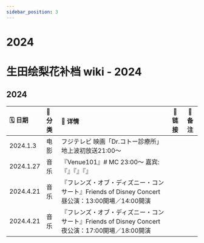 ```yaml
---
sidebar_position: 3
---
```


# 2024

# 生田绘梨花补档 wiki - 2024

## 2024

| 🗓 日期    | 📌 分类 | 💛 详情                                                                      | 🔗 链接 | 🔨 备注                                                    |
| :-------- | :------ | :--------------------------------------------------------------------------- | :-----: | ---------------------------------------------------------- |
| 2024.1.3 | 电影   | フジテレビ 映画「Dr.コトー診療所」地上波初放送21:00〜   |       |                    |
| 2024.1.27 | 音乐  | 『Venue101』# MC 23:00～ 嘉宾: 『』『』『』| |  |
| 2024.4.21 | 音乐  | 『フレンズ・オブ・ディズニー・コンサート』Friends of Disney Concert 昼公演：13:00開場／14:00開演 | |  |
| 2024.4.21 | 音乐  | 『フレンズ・オブ・ディズニー・コンサート』Friends of Disney Concert 夜公演：17:00開場／18:00開演 | |  |
